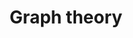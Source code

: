 ---
layout: toctree
title: Graph theory
permalink: /blog/maths/graph

enumerate_grand_children: true
---